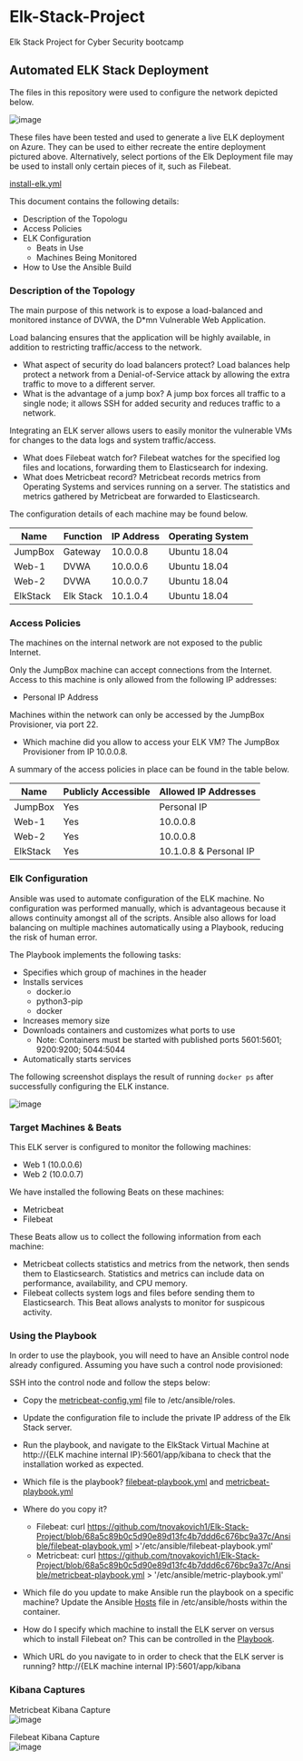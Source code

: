 # Elk-Stack-Project
Elk Stack Project for Cyber Security bootcamp 
## Automated ELK Stack Deployment

The files in this repository were used to configure the network depicted below.

![image](https://github.com/tnovakovich1/Elk-Stack-Project/blob/68a5c89b0c5d90e89d13fc4b7ddd6c676bc9a37c/Diagrams/elk_stack_network_map.png)

These files have been tested and used to generate a live ELK deployment on Azure. They can be used to either recreate the entire deployment pictured above. Alternatively, select portions of the Elk Deployment file may be used to install only certain pieces of it, such as Filebeat.

[install-elk.yml](https://github.com/tnovakovich1/Elk-Stack-Project/blob/68a5c89b0c5d90e89d13fc4b7ddd6c676bc9a37c/Ansible/install-elk.yml)

This document contains the following details:
- Description of the Topologu
- Access Policies
- ELK Configuration
  - Beats in Use
  - Machines Being Monitored
- How to Use the Ansible Build


### Description of the Topology

The main purpose of this network is to expose a load-balanced and monitored instance of DVWA, the D*mn Vulnerable Web Application.

Load balancing ensures that the application will be highly available, in addition to restricting traffic/access to the network.
- What aspect of security do load balancers protect? Load balances help protect a network from a Denial-of-Service attack by allowing the extra traffic to move to a different server.
- What is the advantage of a jump box? A jump box forces all traffic to a single node; it allows SSH for added security and reduces traffic to a network.

Integrating an ELK server allows users to easily monitor the vulnerable VMs for changes to the data logs and system traffic/access.
- What does Filebeat watch for? Filebeat watches for the specified log files and locations, forwarding them to Elasticsearch for indexing. 
- What does Metricbeat record? Metricbeat records metrics from Operating Systems and services running on a server. The statistics and metrics gathered by Metricbeat are forwarded to Elasticsearch.

The configuration details of each machine may be found below.

| Name     | Function  | IP Address | Operating System |
|----------|-----------|------------|------------------|
| JumpBox  | Gateway   | 10.0.0.8   | Ubuntu 18.04     |
| Web-1    | DVWA      | 10.0.0.6   | Ubuntu 18.04     |
| Web-2    | DVWA      | 10.0.0.7   | Ubuntu 18.04     |
| ElkStack | Elk Stack | 10.1.0.4   | Ubuntu 18.04     |

### Access Policies

The machines on the internal network are not exposed to the public Internet. 

Only the JumpBox machine can accept connections from the Internet. Access to this machine is only allowed from the following IP addresses:
- Personal IP Address

Machines within the network can only be accessed by the JumpBox Provisioner, via port 22.
- Which machine did you allow to access your ELK VM? The JumpBox Provisioner from IP 10.0.0.8.

A summary of the access policies in place can be found in the table below.

| Name     | Publicly Accessible | Allowed IP Addresses   |
|----------|---------------------|------------------------|
| JumpBox  | Yes                 | Personal IP            |
| Web-1    | Yes                 | 10.0.0.8               |
| Web-2    | Yes                 | 10.0.0.8               |
| ElkStack | Yes                 | 10.1.0.8 & Personal IP |

### Elk Configuration

Ansible was used to automate configuration of the ELK machine. No configuration was performed manually, which is advantageous because it allows continuity amongst all of the scripts. Ansible also allows for load balancing on multiple machines automatically using a Playbook, reducing the risk of human error.

The Playbook implements the following tasks:
- Specifies which group of machines in the header
- Installs services
  - docker.io
  - python3-pip
  - docker
- Increases memory size
- Downloads containers and customizes what ports to use
  - Note: Containers must be started with published ports 5601:5601; 9200:9200; 5044:5044
- Automatically starts services

The following screenshot displays the result of running `docker ps` after successfully configuring the ELK instance.

![image](https://github.com/tnovakovich1/Elk-Stack-Project/blob/68a5c89b0c5d90e89d13fc4b7ddd6c676bc9a37c/Diagrams/sudo-docker-ps.png)

### Target Machines & Beats
This ELK server is configured to monitor the following machines:
- Web 1 (10.0.0.6)
- Web 2 (10.0.0.7)

We have installed the following Beats on these machines:
- Metricbeat
- Filebeat

These Beats allow us to collect the following information from each machine:
- Metricbeat collects statistics and metrics from the network, then sends them to Elasticsearch. Statistics and metrics can include data on performance, availability, and CPU memory.
- Filebeat collects system logs and files before sending them to Elasticsearch. This Beat allows analysts to monitor for suspicous activity. 

### Using the Playbook
In order to use the playbook, you will need to have an Ansible control node already configured. Assuming you have such a control node provisioned: 

SSH into the control node and follow the steps below:
- Copy the [metricbeat-config.yml](https://github.com/tnovakovich1/Elk-Stack-Project/blob/68a5c89b0c5d90e89d13fc4b7ddd6c676bc9a37c/Ansible/metricbeat-config.yml) file to /etc/ansible/roles.
- Update the configuration file to include the private IP address of the Elk Stack server.
- Run the playbook, and navigate to the ElkStack Virtual Machine at http://{ELK machine internal IP}:5601/app/kibana to check that the installation worked as expected.

- Which file is the playbook? [filebeat-playbook.yml](https://github.com/tnovakovich1/Elk-Stack-Project/blob/68a5c89b0c5d90e89d13fc4b7ddd6c676bc9a37c/Ansible/filebeat-playbook.yml) and [metricbeat-playbook.yml](https://github.com/tnovakovich1/Elk-Stack-Project/blob/68a5c89b0c5d90e89d13fc4b7ddd6c676bc9a37c/Ansible/metricbeat-playbook.yml)
- Where do you copy it?
  - Filebeat: curl https://github.com/tnovakovich1/Elk-Stack-Project/blob/68a5c89b0c5d90e89d13fc4b7ddd6c676bc9a37c/Ansible/filebeat-playbook.yml >'/etc/ansible/filebeat-playbook.yml'
  - Metricbeat: curl https://github.com/tnovakovich1/Elk-Stack-Project/blob/68a5c89b0c5d90e89d13fc4b7ddd6c676bc9a37c/Ansible/metricbeat-playbook.yml > '/etc/ansible/metric-playbook.yml'
- Which file do you update to make Ansible run the playbook on a specific machine? Update the Ansible [Hosts](https://github.com/tnovakovich1/Elk-Stack-Project/blob/68a5c89b0c5d90e89d13fc4b7ddd6c676bc9a37c/Ansible/hosts.yml) file in /etc/ansible/hosts within the container.
- How do I specify which machine to install the ELK server on versus which to install Filebeat on? This can be controlled in the [Playbook](https://github.com/tnovakovich1/Elk-Stack-Project/blob/68a5c89b0c5d90e89d13fc4b7ddd6c676bc9a37c/Ansible/install-elk.yml).
- Which URL do you navigate to in order to check that the ELK server is running? http://{ELK machine internal IP}:5601/app/kibana

### Kibana Captures

Metricbeat Kibana Capture <br>
![image](https://github.com/tnovakovich1/Elk-Stack-Project/blob/68a5c89b0c5d90e89d13fc4b7ddd6c676bc9a37c/Diagrams/metricbeatcapture.png)

Filebeat Kibana Capture <br>
![image](https://github.com/tnovakovich1/Elk-Stack-Project/blob/68a5c89b0c5d90e89d13fc4b7ddd6c676bc9a37c/Diagrams/filebeatcapture.png)
